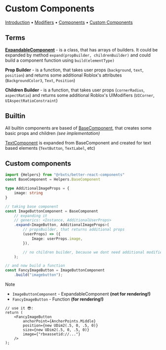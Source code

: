 # Custom Components

[Introduction](1_Introduction.md) • [Modifiers](2_Modifiers.md) • [Components](3_Components.md) • <u>Custom
Components</u>

## Terms

[**ExpandableComponent**](../src/helpers/ExpandableComponent.ts) - is a class, that has arrays of builders.
It could be expanded by method `expand(propBuilder, childrenBuilder)` and could build a component function using `build(elementType)`

**Prop Builder** - is a function, that takes user props (`background`, `text`, `position`) and 
returns some additional Roblox's attributes (`BackgroundColor3`, `Text`, `Position`)

**Children Builder** - is a function, that takes user props (`cornerRadius`, `aspectRatio`) and
returns some additional Roblox's UIModifiers (`UICorner`, `UIAspectRatioConstraint`)

## Builtin

All builtin components are based of [BaseComponent](../src/helpers/BaseComponent.tsx), that creates
some basic props and children _(see implementation)_

[TextComponent](../src/helpers/TextComponent.ts) is expanded from BaseComponent and created for text 
based elements (`TextButton`, `TextLabel`, etc)

## Custom components

```ts
import {Helpers} from "@rbxts/better-react-components"
const BaseComponent = Helpers.BaseComponent

type AdditionalImageProps = {
	image: string
}

// taking base component
const ImageButtonComponent = BaseComponent
	// expanding it
	// generics: <Instance, AdditionalUserProps>
	.expand<ImageButton, AdditionalImageProps>(
		// propsBuilder, that returns additional props
		(userProps) => ({
			Image: userProps.image,
		}),

		// no children builder, because we dont need additional modifiers
	);

// and now build a function
const FancyImageButton = ImageButtonComponent
	.build("imagebutton");
```

> [!NOTE]
> 
> - `ImageButtonComponent` - ExpandableComponent **(not for rendering!)**
> - `FancyImageButton` - Function **(for rendering!)**

```tsx
// use it 😎:
return (
	<FancyImageButton
		anchorPoint={AnchorPoints.Middle}
		position={new UDim2(.5, 0, .5, 0)}
		size={new UDim2(.5, 0, .5, 0)}
		image={"rbxassetid://..."}
	/>
);
```